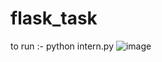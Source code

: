 # flask_task

to run :- python intern.py
![image](https://github.com/Ajay-308/flask_task/assets/112794893/ea5117e7-aba8-4f1e-a7fb-aea80a57cf5b)
